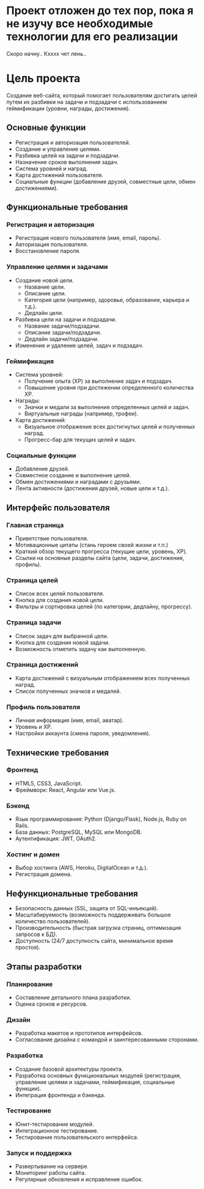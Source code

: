 # Проект отложен до тех пор, пока я не изучу все необходимые технологии для его реализации
Скоро начну..
Кхххх чет лень..

# Цель проекта
Создание веб-сайта, который помогает пользователям достигать целей путем их разбивки на задачи и подзадачи с использованием геймификации (уровни, награды, достижения).

## Основные функции
- Регистрация и авторизация пользователей.
- Создание и управление целями.
- Разбивка целей на задачи и подзадачи.
- Назначение сроков выполнения задач.
- Система уровней и наград.
- Карта достижений пользователя.
- Социальные функции (добавление друзей, совместные цели, обмен достижениями).

## Функциональные требования

### Регистрация и авторизация
- Регистрация нового пользователя (имя, email, пароль).
- Авторизация пользователя.
- Восстановление пароля.

### Управление целями и задачами
- Создание новой цели.
  - Название цели.
  - Описание цели.
  - Категория цели (например, здоровье, образование, карьера и т.д.).
  - Дедлайн цели.
- Разбивка цели на задачи и подзадачи.
  - Название задачи/подзадачи.
  - Описание задачи/подзадачи.
  - Дедлайн задачи/подзадачи.
- Изменение и удаление целей, задач и подзадач.

### Геймификация
- Система уровней:
  - Получение опыта (XP) за выполнение задач и подзадач.
  - Повышение уровня при достижении определенного количества XP.
- Награды:
  - Значки и медали за выполнение определенных целей и задач.
  - Виртуальные награды (например, трофеи).
- Карта достижений:
  - Визуальное отображение всех достигнутых целей и полученных наград.
  - Прогресс-бар для текущих целей и задач.

### Социальные функции
- Добавление друзей.
- Совместное создание и выполнение целей.
- Обмен достижениями и наградами с друзьями.
- Лента активности (достижения друзей, новые цели и т.д.).

## Интерфейс пользователя

### Главная страница
- Приветствие пользователя.
- Мотивационные цитаты (стань героем своей жизни и т.п.)
- Краткий обзор текущего прогресса (текущие цели, уровень, XP).
- Ссылки на основные разделы сайта (цели, задачи, достижения, профиль).

### Страница целей
- Список всех целей пользователя.
- Кнопка для создания новой цели.
- Фильтры и сортировка целей (по категории, дедлайну, прогрессу).

### Страница задачи
- Список задач для выбранной цели.
- Кнопка для создания новой задачи.
- Возможность отметить задачу как выполненную.

### Страница достижений
- Карта достижений с визуальным отображением всех полученных наград.
- Список полученных значков и медалей.

### Профиль пользователя
- Личная информация (имя, email, аватар).
- Уровень и XP.
- Настройки аккаунта (смена пароля, уведомления).

## Технические требования

### Фронтенд
- HTML5, CSS3, JavaScript.
- Фреймворк: React, Angular или Vue.js.

### Бэкенд
- Язык программирования: Python (Django/Flask), Node.js, Ruby on Rails.
- База данных: PostgreSQL, MySQL или MongoDB.
- Аутентификация: JWT, OAuth2.

### Хостинг и домен
- Выбор хостинга (AWS, Heroku, DigitalOcean и т.д.).
- Регистрация домена.

## Нефункциональные требования
- Безопасность данных (SSL, защита от SQL-инъекций).
- Масштабируемость (возможность поддерживать большое количество пользователей).
- Производительность (быстрая загрузка страниц, оптимизация запросов к БД).
- Доступность (24/7 доступность сайта, минимальное время простоя).

## Этапы разработки

### Планирование
- Составление детального плана разработки.
- Оценка сроков и ресурсов.

### Дизайн
- Разработка макетов и прототипов интерфейсов.
- Согласование дизайна с командой и заинтересованными сторонами.

### Разработка
- Создание базовой архитектуры проекта.
- Разработка основных функциональных модулей (регистрация, управление целями и задачами, геймификация, социальные функции).
- Интеграция фронтенда и бэкенда.

### Тестирование
- Юнит-тестирование модулей.
- Интеграционное тестирование.
- Тестирование пользовательского интерфейса.

### Запуск и поддержка
- Развертывание на сервере.
- Мониторинг работы сайта.
- Регулярные обновления и исправление ошибок.
